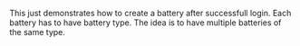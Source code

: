 This just demonstrates how to create a battery after successfull login. Each battery has to have battery type. The idea is to have multiple batteries of the same type.